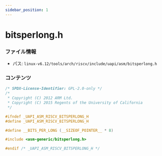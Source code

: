 ```yaml
---
sidebar_position: 1
---
```

# bitsperlong.h

### ファイル情報

- パス: `linux-v6.12/tools/arch/riscv/include/uapi/asm/bitsperlong.h`

### コンテンツ

```h
/* SPDX-License-Identifier: GPL-2.0-only */
/*
 * Copyright (C) 2012 ARM Ltd.
 * Copyright (C) 2015 Regents of the University of California
 */

#ifndef _UAPI_ASM_RISCV_BITSPERLONG_H
#define _UAPI_ASM_RISCV_BITSPERLONG_H

#define __BITS_PER_LONG (__SIZEOF_POINTER__ * 8)

#include <asm-generic/bitsperlong.h>

#endif /* _UAPI_ASM_RISCV_BITSPERLONG_H */

```

